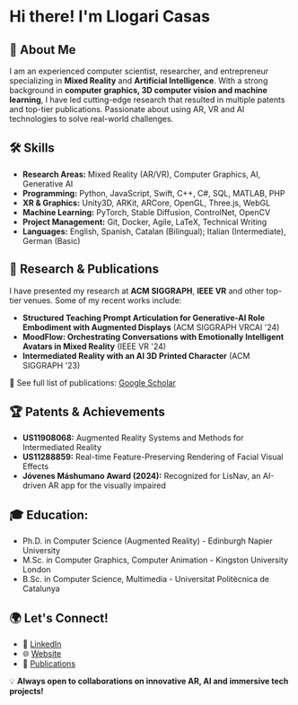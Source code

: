 # Hi there! I'm Llogari Casas 

## 🚀 About Me
I am an experienced computer scientist, researcher, and entrepreneur specializing in **Mixed Reality** and **Artificial Intelligence**. With a strong background in **computer graphics, 3D computer vision and machine learning**, I have led cutting-edge research that resulted in multiple patents and top-tier publications. Passionate about using AR, VR and AI technologies to solve real-world challenges.

## 🛠 Skills
- **Research Areas:** Mixed Reality (AR/VR), Computer Graphics, AI, Generative AI
- **Programming:** Python, JavaScript, Swift, C++, C#, SQL, MATLAB, PHP
- **XR & Graphics:** Unity3D, ARKit, ARCore, OpenGL, Three.js, WebGL
- **Machine Learning:** PyTorch, Stable Diffusion, ControlNet, OpenCV
- **Project Management:** Git, Docker, Agile, LaTeX, Technical Writing
- **Languages:** English, Spanish, Catalan (Bilingual); Italian (Intermediate), German (Basic)

## 🔬 Research & Publications
I have presented my research at **ACM SIGGRAPH**, **IEEE VR** and other top-tier venues. Some of my recent works include:
- **Structured Teaching Prompt Articulation for Generative-AI Role Embodiment with Augmented Displays** (ACM SIGGRAPH VRCAI '24)
- **MoodFlow: Orchestrating Conversations with Emotionally Intelligent Avatars in Mixed Reality** (IEEE VR '24)
- **Intermediated Reality with an AI 3D Printed Character** (ACM SIGGRAPH '23)

📖 See full list of publications: [Google Scholar](https://scholar.google.com/citations?user=kO2zu8sAAAAJ)

## 🏆 Patents & Achievements
- **US11908068:** Augmented Reality Systems and Methods for Intermediated Reality
- **US11288859:** Real-time Feature-Preserving Rendering of Facial Visual Effects
- **Jóvenes Máshumano Award (2024):** Recognized for LisNav, an AI-driven AR app for the visually impaired

## 🎓 Education:
- Ph.D. in Computer Science (Augmented Reality) - Edinburgh Napier University
- M.Sc. in Computer Graphics, Computer Animation - Kingston University London
- B.Sc. in Computer Science, Multimedia - Universitat Politècnica de Catalunya

## 🌍 Let's Connect!
- 💼 [LinkedIn](https://www.linkedin.com/in/llogaricasas/)
- 🌐 [Website](https://www.llogaricasas.com)
- 📝 [Publications](https://scholar.google.com/citations?user=kO2zu8sAAAAJ)

💡 **Always open to collaborations on innovative AR, AI and immersive tech projects!**
